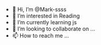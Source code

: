 - 👋 Hi, I’m @Mark-ssss
- 👀 I’m interested in Reading
- 🌱 I’m currently learning js
- 💞️ I’m looking to collaborate on ...
- 📫 How to reach me ...

<!---
Mark-ssss/Mark-ssss is a ✨ special ✨ repository because its `README.md` (this file) appears on your GitHub profile.
You can click the Preview link to take a look at your changes.
--->
